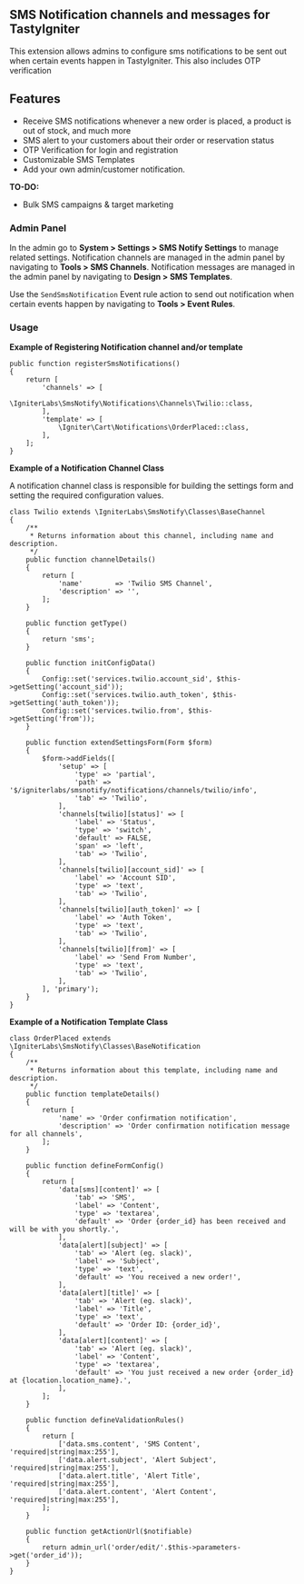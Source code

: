 ## SMS Notification channels and messages for TastyIgniter

This extension allows admins to configure sms notifications to be sent out when certain events happen in TastyIgniter. This also includes OTP verification

## Features
- Receive SMS notifications whenever a new order is placed, a product is out of stock, and much more
- SMS alert to your customers about their order or reservation status
- OTP Verification for login and registration
- Customizable SMS Templates
- Add your own admin/customer notification.

**TO-DO:**
- Bulk SMS campaigns & target marketing

### Admin Panel

In the admin go to **System > Settings > SMS Notify Settings** to manage related settings.
Notification channels are managed in the admin panel by navigating to **Tools > SMS Channels**.
Notification messages are managed in the admin panel by navigating to **Design > SMS Templates**.

Use the `SendSmsNotification` Event rule action to send out notification when certain events happen by navigating to **Tools > Event Rules**.

### Usage

**Example of Registering Notification channel and/or template**

```
public function registerSmsNotifications()
{
    return [
        'channels' => [
            \IgniterLabs\SmsNotify\Notifications\Channels\Twilio::class,
        ],
        'template' => [
            \Igniter\Cart\Notifications\OrderPlaced::class,
        ],
    ];
}
```

**Example of a Notification Channel Class**

A notification channel class is responsible for building the settings form and setting the required configuration values.

```
class Twilio extends \IgniterLabs\SmsNotify\Classes\BaseChannel
{
    /**
     * Returns information about this channel, including name and description.
     */
    public function channelDetails()
    {
        return [
            'name'        => 'Twilio SMS Channel',
            'description' => '',
        ];
    }

    public function getType()
    {
        return 'sms';
    }

    public function initConfigData()
    {
        Config::set('services.twilio.account_sid', $this->getSetting('account_sid'));
        Config::set('services.twilio.auth_token', $this->getSetting('auth_token'));
        Config::set('services.twilio.from', $this->getSetting('from'));
    }

    public function extendSettingsForm(Form $form)
    {
        $form->addFields([
            'setup' => [
                'type' => 'partial',
                'path' => '$/igniterlabs/smsnotify/notifications/channels/twilio/info',
                'tab' => 'Twilio',
            ],
            'channels[twilio][status]' => [
                'label' => 'Status',
                'type' => 'switch',
                'default' => FALSE,
                'span' => 'left',
                'tab' => 'Twilio',
            ],
            'channels[twilio][account_sid]' => [
                'label' => 'Account SID',
                'type' => 'text',
                'tab' => 'Twilio',
            ],
            'channels[twilio][auth_token]' => [
                'label' => 'Auth Token',
                'type' => 'text',
                'tab' => 'Twilio',
            ],
            'channels[twilio][from]' => [
                'label' => 'Send From Number',
                'type' => 'text',
                'tab' => 'Twilio',
            ],
        ], 'primary');
    }
}
```

**Example of a Notification Template Class**

```
class OrderPlaced extends \IgniterLabs\SmsNotify\Classes\BaseNotification
{
    /**
     * Returns information about this template, including name and description.
     */
    public function templateDetails()
    {
        return [
            'name' => 'Order confirmation notification',
            'description' => 'Order confirmation notification message for all channels',
        ];
    }

    public function defineFormConfig()
    {
        return [
            'data[sms][content]' => [
                'tab' => 'SMS',
                'label' => 'Content',
                'type' => 'textarea',
                'default' => 'Order {order_id} has been received and will be with you shortly.',
            ],
            'data[alert][subject]' => [
                'tab' => 'Alert (eg. slack)',
                'label' => 'Subject',
                'type' => 'text',
                'default' => 'You received a new order!',
            ],
            'data[alert][title]' => [
                'tab' => 'Alert (eg. slack)',
                'label' => 'Title',
                'type' => 'text',
                'default' => 'Order ID: {order_id}',
            ],
            'data[alert][content]' => [
                'tab' => 'Alert (eg. slack)',
                'label' => 'Content',
                'type' => 'textarea',
                'default' => 'You just received a new order {order_id} at {location.location_name}.',
            ],
        ];
    }

    public function defineValidationRules()
    {
        return [
            ['data.sms.content', 'SMS Content', 'required|string|max:255'],
            ['data.alert.subject', 'Alert Subject', 'required|string|max:255'],
            ['data.alert.title', 'Alert Title', 'required|string|max:255'],
            ['data.alert.content', 'Alert Content', 'required|string|max:255'],
        ];
    }

    public function getActionUrl($notifiable)
    {
        return admin_url('order/edit/'.$this->parameters->get('order_id'));
    }
}
```
